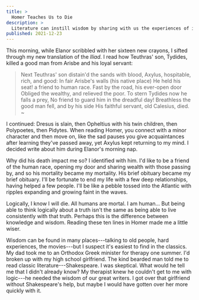 ```yaml
---
title: >
  Homer Teaches Us to Die
description: >
  Literature can instill wisdom by sharing with us the experiences of its authors.
published: 2021-12-23
---
```


This morning, while Elanor scribbled with her sixteen new crayons, I sifted through my new translation of the _Iliad_. I read how Teuthras' son, Tydides, killed a good man from Arisbe and his loyal servant:

> Next Teuthras' son distain'd the sands with blood,
> Axylus, hospitable, rich, and good:
> In fair Arisbe's walls (his native place)
> He held his seat! a friend to human race.
> Fast by the road, his ever-open door
> Obliged the wealthy, and relieved the poor.
> To stern Tydides now he falls a prey,
> No friend to guard him in the dreadful day!
> Breathless the good man fell, and by his side
> His faithful servant, old Calesius, died.
> ~

I continued: Dresus is slain, then Opheltius with his twin children, then Polypoetes, then Pidytes. When reading Homer, you connect with a minor character and then move on, like the sad pauses you give acquaintances after learning they've passed away, yet Axylus kept returning to my mind. I decided write about him during Elanor's morning nap.

Why did his death impact me so? I identified with him. I'd like to be a friend of the human race, opening my door and sharing wealth with those passing by, and so his mortality became my mortality. His brief obituary became my brief obituary. I'll be fortunate to end my life with a few deep relationships, having helped a few people. I'll be like a pebble tossed into the Atlantic with ripples expanding and growing faint in the waves.

Logically, I know I will die. All humans are mortal. I am human... But being able to think logically about a truth isn't the same as being able to live consistently with that truth. Perhaps this is the difference between knowledge and wisdom. Reading these ten lines in Homer made me a little wiser.

Wisdom can be found in many places---talking to old people, hard experiences, the movies---but I suspect it's easiest to find in the classics. My dad took me to an Orthodox Greek minister for therapy one summer. I'd broken up with my high school girlfriend. The kind bearded man told me to read classic literature---Shakespeare. I was skeptical. What would he tell me that I didn't already know? My therapist knew he couldn't get to me with logic---he needed the wisdom of our great writers. I got over that girlfriend without Shakespeare's help, but maybe I would have gotten over her more quickly with it.
